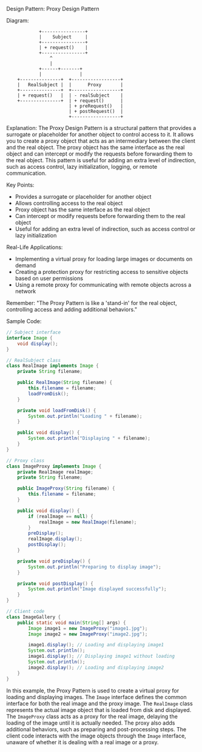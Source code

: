 Design Pattern: Proxy Design Pattern

Diagram:
```
            +----------------+
            |    Subject     |
            +----------------+
            | + request()    |
            +----------------+
                ^
                |
            +------+-------+
            |              |
    +---------------+  +------------------+
    |   RealSubject |  |      Proxy       |
    +---------------+  +------------------+
    | + request()   |  | - realSubject    |
    +---------------+  | + request()      |
                       | + preRequest()   |
                       | + postRequest()  |
                       +------------------+
```

Explanation:
The Proxy Design Pattern is a structural pattern that provides a surrogate or placeholder for another object to control access to it. It allows you to create a proxy object that acts as an intermediary between the client and the real object. The proxy object has the same interface as the real object and can intercept or modify the requests before forwarding them to the real object. This pattern is useful for adding an extra level of indirection, such as access control, lazy initialization, logging, or remote communication.

Key Points:
- Provides a surrogate or placeholder for another object
- Allows controlling access to the real object
- Proxy object has the same interface as the real object
- Can intercept or modify requests before forwarding them to the real object
- Useful for adding an extra level of indirection, such as access control or lazy initialization

Real-Life Applications:
- Implementing a virtual proxy for loading large images or documents on demand
- Creating a protection proxy for restricting access to sensitive objects based on user permissions
- Using a remote proxy for communicating with remote objects across a network

Remember:
"The Proxy Pattern is like a 'stand-in' for the real object, controlling access and adding additional behaviors."

Sample Code:
```java
// Subject interface
interface Image {
    void display();
}

// RealSubject class
class RealImage implements Image {
    private String filename;

    public RealImage(String filename) {
        this.filename = filename;
        loadFromDisk();
    }

    private void loadFromDisk() {
        System.out.println("Loading " + filename);
    }

    public void display() {
        System.out.println("Displaying " + filename);
    }
}

// Proxy class
class ImageProxy implements Image {
    private RealImage realImage;
    private String filename;

    public ImageProxy(String filename) {
        this.filename = filename;
    }

    public void display() {
        if (realImage == null) {
            realImage = new RealImage(filename);
        }
        preDisplay();
        realImage.display();
        postDisplay();
    }

    private void preDisplay() {
        System.out.println("Preparing to display image");
    }

    private void postDisplay() {
        System.out.println("Image displayed successfully");
    }
}

// Client code
class ImageGallery {
    public static void main(String[] args) {
        Image image1 = new ImageProxy("image1.jpg");
        Image image2 = new ImageProxy("image2.jpg");

        image1.display(); // Loading and displaying image1
        System.out.println();
        image1.display(); // Displaying image1 without loading
        System.out.println();
        image2.display(); // Loading and displaying image2
    }
}
```

In this example, the Proxy Pattern is used to create a virtual proxy for loading and displaying images. The `Image` interface defines the common interface for both the real image and the proxy image. The `RealImage` class represents the actual image object that is loaded from disk and displayed. The `ImageProxy` class acts as a proxy for the real image, delaying the loading of the image until it is actually needed. The proxy also adds additional behaviors, such as preparing and post-processing steps. The client code interacts with the image objects through the `Image` interface, unaware of whether it is dealing with a real image or a proxy.